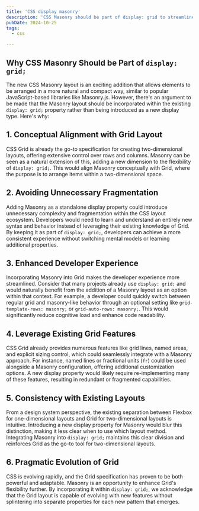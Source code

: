 ```yaml
---
title: 'CSS display masonry'
description: 'CSS Masonry should be part of display: grid to streamline layouts, avoid fragmentation, leverage Grid''s features, and provide a consistent developer experience.'
pubDate: 2024-10-25
tags: 
  - css

---
```


## Why CSS Masonry Should be Part of `display: grid;`



The new CSS Masonry layout is an exciting addition that allows elements to be arranged in a more natural and compact way, similar to popular JavaScript-based libraries like Masonry.js. However, there's an argument to be made that the Masonry layout should be incorporated within the existing `display: grid;` property rather than being introduced as a new display type. Here's why:

## 1. Conceptual Alignment with Grid Layout
CSS Grid is already the go-to specification for creating two-dimensional layouts, offering extensive control over rows and columns. Masonry can be seen as a natural extension of this, adding a new dimension to the flexibility of `display: grid;`. This would align Masonry conceptually with Grid, where the purpose is to arrange items within a two-dimensional space.

## 2. Avoiding Unnecessary Fragmentation
Adding Masonry as a standalone display property could introduce unnecessary complexity and fragmentation within the CSS layout ecosystem. Developers would need to learn and understand an entirely new syntax and behavior instead of leveraging their existing knowledge of Grid. By keeping it as part of `display: grid;`, developers can achieve a more consistent experience without switching mental models or learning additional properties.

## 3. Enhanced Developer Experience
Incorporating Masonry into Grid makes the developer experience more streamlined. Consider that many projects already use `display: grid;` and would naturally benefit from the addition of a Masonry layout as an option within that context. For example, a developer could quickly switch between regular grid and masonry-like behavior through an optional setting like `grid-template-rows: masonry;` or `grid-auto-rows: masonry;`. This would significantly reduce cognitive load and enhance code readability.

## 4. Leverage Existing Grid Features
CSS Grid already provides numerous features like grid lines, named areas, and explicit sizing control, which could seamlessly integrate with a Masonry approach. For instance, named lines or fractional units (`fr`) could be used alongside a Masonry configuration, offering additional customization options. A new display property would likely require re-implementing many of these features, resulting in redundant or fragmented capabilities.

## 5. Consistency with Existing Layouts
From a design system perspective, the existing separation between Flexbox for one-dimensional layouts and Grid for two-dimensional layouts is intuitive. Introducing a new display property for Masonry would blur this distinction, making it less clear when to use which layout method. Integrating Masonry into `display: grid;` maintains this clear division and reinforces Grid as the go-to tool for two-dimensional layouts.

## 6. Pragmatic Evolution of Grid
CSS is evolving rapidly, and the Grid specification has proven to be both powerful and adaptable. Masonry is an opportunity to enhance Grid's flexibility further. By incorporating it within `display: grid;`, we acknowledge that the Grid layout is capable of evolving with new features without splintering into separate properties for each new pattern that emerges.